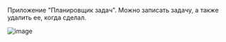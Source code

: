 Приложение "Планировщик задач". Можно записать задачу, а также удалить ее, когда сделал.


![image](https://user-images.githubusercontent.com/58069279/121687205-c27b5800-caca-11eb-8362-6e8a66eb401d.png)
